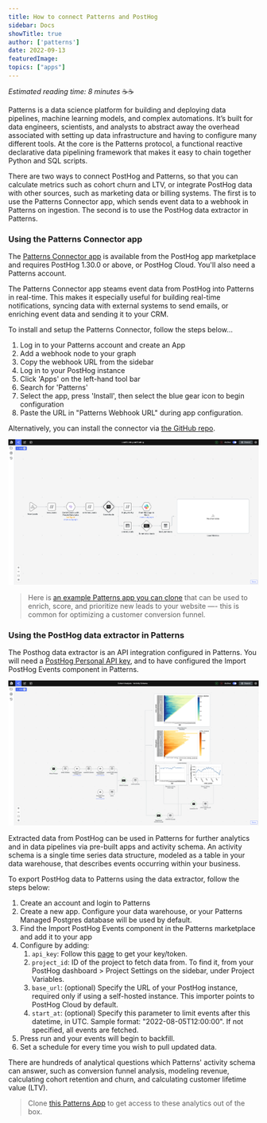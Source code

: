 ```yaml
---
title: How to connect Patterns and PostHog
sidebar: Docs
showTitle: true
author: ['patterns']
date: 2022-09-13
featuredImage: 
topics: ["apps"]
---
```


_Estimated reading time: 8 minutes_ ☕☕

Patterns is a data science platform for building and deploying data pipelines, machine learning models, and complex automations. It’s built for data engineers, scientists, and analysts to abstract away the overhead associated with setting up data infrastructure and having to configure many different tools. At the core is the Patterns protocol, a functional reactive declarative data pipelining framework that makes it easy to chain together Python and SQL scripts.

There are two ways to connect PostHog and Patterns, so that you can calculate metrics such as cohort churn and LTV, or integrate PostHog data with other sources, such as marketing data or billing systems. The first is to use the Patterns Connector app, which sends event data to a webhook in Patterns on ingestion. The second is to use the PostHog data extractor in Patterns. 

### Using the Patterns Connector app

The [Patterns Connector app](/apps/patterns-connector) is available from the PostHog app marketplace and requires PostHog 1.30.0 or above, or PostHog Cloud. You'll also need a Patterns account. 

The Patterns Connector app steams event data from PostHog into Patterns in real-time. This makes it especially useful for building real-time notifications, syncing data with external systems to send emails, or enriching event data and sending it to your CRM.

To install and setup the Patterns Connector, follow the steps below...

1. Log in to your Patterns account and create an App
2. Add a webhook node to your graph
3. Copy the webhook URL from the sidebar
4. Log in to your PostHog instance
5. Click 'Apps' on the left-hand tool bar
6. Search for 'Patterns'
7. Select the app, press 'Install', then select the blue gear icon to begin configuration
8. Paste the URL in "Patterns Webhook URL" during app configuration.

Alternatively, you can install the connector via [the GitHub repo](https://github.com/PostHog/posthog-patterns-app). 

![PostHog and Patterns](contents/images/docs/apps/patterns/lead-scoring.png)

> Here is [an example Patterns app you can clone](https://studio.patterns.app/graph/o9mtaek8n33qasl1oa3a/nffx8k2ox23r0h5i6f6o/3evx4hiottnqeb0229ig?view=graph) that can be used to enrich, score, and prioritize new leads to your website —- this is common for optimizing a customer conversion funnel. 

### Using the PostHog data extractor in Patterns

The Posthog data extractor is an API integration configured in Patterns. You will need a [PostHog Personal API key](https://posthog.com/docs/api), and to have configured the Import PostHog Events component in Patterns. 

![Patterns activity schema](contents/images/docs/apps/patterns/activity-schema.png)

Extracted data from PostHog can be used in Patterns for further analytics and in data pipelines via pre-built apps and activity schema. An activity schema is a single time series data structure, modeled as a table in your data warehouse, that describes events occurring within your business.

To export PostHog data to Patterns using the data extractor, follow the steps below:

1. Create an account and login to Patterns 
2. Create a new app. Configure your data warehouse, or your Patterns Managed Postgres database will be used by default. 
3. Find the Import PostHog Events component in the Patterns marketplace and add it to your app
4. Configure by adding:
    1. `api_key`: Follow this [page](https://posthog.com/docs/api#how-to-obtain-a-personal-api-key) to get your key/token.
    2. `project_id`: ID of the project to fetch data from. To find it, from your PostHog dashboard > Project Settings on the sidebar, under Project Variables.
    3. `base_url`: (optional) Specify the URL of your PostHog instance, required only if using a self-hosted instance. This importer points to PostHog Cloud by default.
    4. `start_at`: (optional) Specify this parameter to limit events after this datetime, in UTC. Sample format: "2022-08-05T12:00:00". If not specified, all events are fetched.
5. Press run and your events will begin to backfill. 
6. Set a schedule for every time you wish to pull updated data.

There are hundreds of analytical questions which Patterns' activity schema can answer, such as conversion funnel analysis, modeling revenue, calculating cohort retention and churn, and calculating customer lifetime value (LTV). 

> Clone [this Patterns App](https://studio.patterns.app/graph/o9mtaek8n33qasl1oa3a/y3h6varjgt80sqq907gt/3evx4hiottnqeb0229ig?view=graph&dashboardId=1hx9fc) to get access to these analytics out of the box. 
